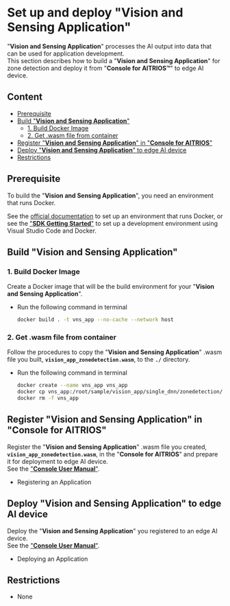 # Set up and deploy "**Vision and Sensing Application**"

"**Vision and Sensing Application**" processes the AI output into data that can be used for application development.</br>
This section describes how to build a "**Vision and Sensing Application**" for zone detection and deploy it from "**Console for AITRIOS&trade;**" to edge AI device.

## Content <!-- omit in toc -->

- [Prerequisite](#prerequisite)
- [Build "**Vision and Sensing Application**"](#build-vision-and-sensing-application)
  - [1. Build Docker Image](#1-build-docker-image)
  - [2. Get .wasm file from container](#2-get-wasm-file-from-container)
- [Register "**Vision and Sensing Application**" in "**Console for AITRIOS**"](#register-vision-and-sensing-application-in-console-for-aitrios)
- [Deploy "**Vision and Sensing Application**" to edge AI device](#deploy-vision-and-sensing-application-to-edge-ai-device)
- [Restrictions](#restrictions)

## Prerequisite

To build the "**Vision and Sensing Application**", you need an environment that runs Docker.

See the [official documentation](https://docs.docker.com/get-docker/) to set up an environment that runs Docker, or 
see the ["**SDK Getting Started**"](https://developer.aitrios.sony-semicon.com/en/file/download/sdk-getting-started/) to set up a development environment using Visual Studio Code and Docker.

## Build "**Vision and Sensing Application**"

### 1. Build Docker Image

Create a Docker image that will be the build environment for your "**Vision and Sensing Application**".

- Run the following command in terminal

  ```bash
  docker build . -t vns_app --no-cache --network host
  ```

### 2. Get .wasm file from container

Follow the procedures to copy the "**Vision and Sensing Application**" .wasm file you built, **`vision_app_zonedetection.wasm`**, to the **`./`** directory.

- Run the following command in terminal

  ```bash
  docker create --name vns_app vns_app
  docker cp vns_app:/root/sample/vision_app/single_dnn/zonedetection/vision_app_zonedetection.wasm .
  docker rm -f vns_app
  ```

## Register "**Vision and Sensing Application**" in "**Console for AITRIOS**"

Register the "**Vision and Sensing Application**" .wasm file you created, **`vision_app_zonedetection.wasm`**, in the "**Console for AITRIOS**" and prepare it for deployment to edge AI device.</br> 
See the ["**Console User Manual**"](https://developer.aitrios.sony-semicon.com/en/documents/console-user-manual).

- Registering an Application

## Deploy "**Vision and Sensing Application**" to edge AI device

Deploy the "**Vision and Sensing Application**" you registered to an edge AI device.</br>
See the ["**Console User Manual**"](https://developer.aitrios.sony-semicon.com/en/documents/console-user-manual).

- Deploying an Application

## Restrictions

- None

